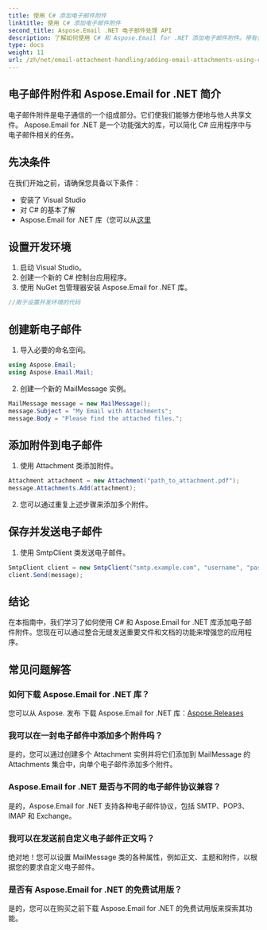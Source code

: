 ```yaml
---
title: 使用 C# 添加电子邮件附件
linktitle: 使用 C# 添加电子邮件附件
second_title: Aspose.Email .NET 电子邮件处理 API
description: 了解如何使用 C# 和 Aspose.Email for .NET 添加电子邮件附件。带有代码示例的分步指南，可实现无缝集成。
type: docs
weight: 11
url: /zh/net/email-attachment-handling/adding-email-attachments-using-csharp/
---
```


## 电子邮件附件和 Aspose.Email for .NET 简介

电子邮件附件是电子通信的一个组成部分。它们使我们能够方便地与他人共享文件。 Aspose.Email for .NET 是一个功能强大的库，可以简化 C# 应用程序中与电子邮件相关的任务。

## 先决条件

在我们开始之前，请确保您具备以下条件：

- 安装了 Visual Studio
- 对 C# 的基本了解
- Aspose.Email for .NET 库（您可以从[这里](https://products.aspose.com/email/net）)

## 设置开发环境

1. 启动 Visual Studio。
2. 创建一个新的 C# 控制台应用程序。
3. 使用 NuGet 包管理器安装 Aspose.Email for .NET 库。

```csharp
//用于设置开发环境的代码
```

## 创建新电子邮件

1. 导入必要的命名空间。

```csharp
using Aspose.Email;
using Aspose.Email.Mail;
```

2. 创建一个新的 MailMessage 实例。

```csharp
MailMessage message = new MailMessage();
message.Subject = "My Email with Attachments";
message.Body = "Please find the attached files.";
```

## 添加附件到电子邮件

1. 使用 Attachment 类添加附件。

```csharp
Attachment attachment = new Attachment("path_to_attachment.pdf");
message.Attachments.Add(attachment);
```

2. 您可以通过重复上述步骤来添加多个附件。

## 保存并发送电子邮件

1. 使用 SmtpClient 类发送电子邮件。

```csharp
SmtpClient client = new SmtpClient("smtp.example.com", "username", "password");
client.Send(message);
```

## 结论

在本指南中，我们学习了如何使用 C# 和 Aspose.Email for .NET 库添加电子邮件附件。您现在可以通过整合无缝发送重要文件和文档的功能来增强您的应用程序。

## 常见问题解答

### 如何下载 Aspose.Email for .NET 库？

您可以从 Aspose. 发布 下载 Aspose.Email for .NET 库：[Aspose.Releases](https://releases.aspose.com/email/net/)

### 我可以在一封电子邮件中添加多个附件吗？

是的，您可以通过创建多个 Attachment 实例并将它们添加到 MailMessage 的 Attachments 集合中，向单个电子邮件添加多个附件。

### Aspose.Email for .NET 是否与不同的电子邮件协议兼容？

是的，Aspose.Email for .NET 支持各种电子邮件协议，包括 SMTP、POP3、IMAP 和 Exchange。

### 我可以在发送前自定义电子邮件正文吗？

绝对地！您可以设置 MailMessage 类的各种属性，例如正文、主题和附件，以根据您的要求自定义电子邮件。

### 是否有 Aspose.Email for .NET 的免费试用版？

是的，您可以在购买之前下载 Aspose.Email for .NET 的免费试用版来探索其功能。